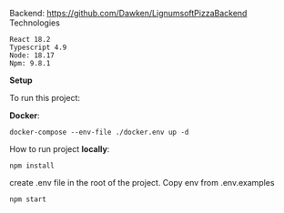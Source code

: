 Backend: https://github.com/Dawken/LignumsoftPizzaBackend
Technologies

    React 18.2
    Typescript 4.9
    Node: 18.17
    Npm: 9.8.1

**Setup**

To run this project:

**Docker**:

`docker-compose --env-file ./docker.env up -d`

How to run project **locally**:

`npm install`

create .env file in the root of the project. Copy env from .env.examples

`npm start`
